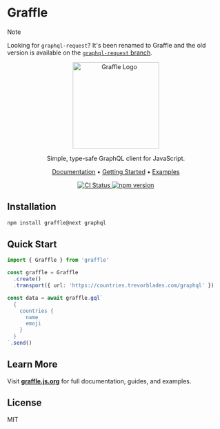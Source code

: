 # Graffle

> [!NOTE]
> Looking for `graphql-request`? It's been renamed to Graffle and the old version is available on the [`graphql-request` branch](https://github.com/graffle-js/graffle/tree/graphql-request).

<p align="center">
  <img src="https://graffle.js.org/logo.svg" width="200" alt="Graffle Logo">
</p>

<p align="center">
  Simple, type-safe GraphQL client for JavaScript.
</p>

<p align="center">
  <a href="https://graffle.js.org">Documentation</a> •
  <a href="https://graffle.js.org/guides/getting-started">Getting Started</a> •
  <a href="https://graffle.js.org/examples">Examples</a>
</p>

<p align="center">
  <a href="https://github.com/graffle-js/graffle/actions/workflows/trunk.yml">
    <img src="https://github.com/graffle-js/graffle/workflows/trunk/badge.svg" alt="CI Status">
  </a>
  <a href="https://www.npmjs.com/package/graffle">
    <img src="https://badge.fury.io/js/graffle.svg" alt="npm version">
  </a>
</p>

## Installation

```sh
npm install graffle@next graphql
```

## Quick Start

```ts
import { Graffle } from 'graffle'

const graffle = Graffle
  .create()
  .transport({ url: 'https://countries.trevorblades.com/graphql' })

const data = await graffle.gql`
  {
    countries {
      name
      emoji
    }
  }
`.send()
```

## Learn More

Visit **[graffle.js.org](https://graffle.js.org)** for full documentation, guides, and examples.

## License

MIT
